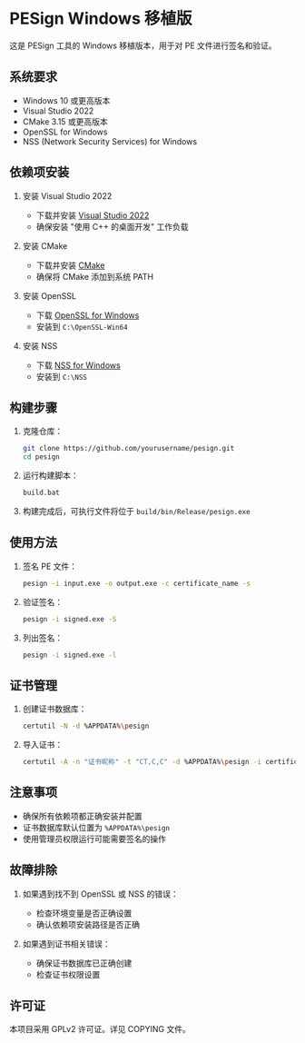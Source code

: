 # PESign Windows 移植版

这是 PESign 工具的 Windows 移植版本，用于对 PE 文件进行签名和验证。

## 系统要求

- Windows 10 或更高版本
- Visual Studio 2022
- CMake 3.15 或更高版本
- OpenSSL for Windows
- NSS (Network Security Services) for Windows

## 依赖项安装

1. 安装 Visual Studio 2022
   - 下载并安装 [Visual Studio 2022](https://visualstudio.microsoft.com/vs/)
   - 确保安装 "使用 C++ 的桌面开发" 工作负载

2. 安装 CMake
   - 下载并安装 [CMake](https://cmake.org/download/)
   - 确保将 CMake 添加到系统 PATH

3. 安装 OpenSSL
   - 下载 [OpenSSL for Windows](https://slproweb.com/products/Win32OpenSSL.html)
   - 安装到 `C:\OpenSSL-Win64`

4. 安装 NSS
   - 下载 [NSS for Windows](https://developer.mozilla.org/en-US/docs/Mozilla/Projects/NSS/NSS_Tools_certutil)
   - 安装到 `C:\NSS`

## 构建步骤

1. 克隆仓库：
   ```bash
   git clone https://github.com/yourusername/pesign.git
   cd pesign
   ```

2. 运行构建脚本：
   ```bash
   build.bat
   ```

3. 构建完成后，可执行文件将位于 `build/bin/Release/pesign.exe`

## 使用方法

1. 签名 PE 文件：
   ```bash
   pesign -i input.exe -o output.exe -c certificate_name -s
   ```

2. 验证签名：
   ```bash
   pesign -i signed.exe -S
   ```

3. 列出签名：
   ```bash
   pesign -i signed.exe -l
   ```

## 证书管理

1. 创建证书数据库：
   ```bash
   certutil -N -d %APPDATA%\pesign
   ```

2. 导入证书：
   ```bash
   certutil -A -n "证书昵称" -t "CT,C,C" -d %APPDATA%\pesign -i certificate.cer
   ```

## 注意事项

- 确保所有依赖项都正确安装并配置
- 证书数据库默认位置为 `%APPDATA%\pesign`
- 使用管理员权限运行可能需要签名的操作

## 故障排除

1. 如果遇到找不到 OpenSSL 或 NSS 的错误：
   - 检查环境变量是否正确设置
   - 确认依赖项安装路径是否正确

2. 如果遇到证书相关错误：
   - 确保证书数据库已正确创建
   - 检查证书权限设置

## 许可证

本项目采用 GPLv2 许可证。详见 COPYING 文件。
